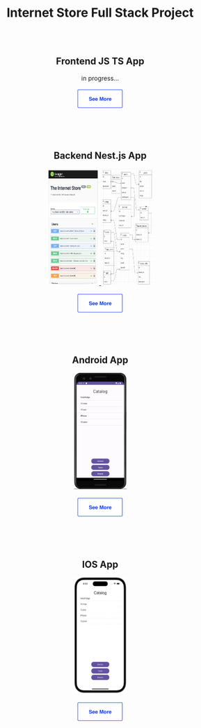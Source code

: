 
<div align="center">
  <h1>Internet Store Full Stack Project</h1>

<br><br>

<h2>Frontend JS TS App</h2>
<p>
  in progress...
  <br>
  <br>
  <a href="https://github.com/addamsv/internet-store/tree/front-product">
    <img src="./.github/see_more_.png" width="104px" height="43px">
  </a>
</p>

<br><br><br>

<h2>Backend Nest.js App</h2>
<p>
  <a href="./.github/nest.png">
    <img src="./.github/nest.png" width="121px" height="267px">
  </a>
  <a href="./.github/model.png">
    <img src="./.github/model.png" width="121px" height="267px">
  </a>
  <br>
  <br>
  <a href="https://github.com/addamsv/internet-store/tree/backend-product">
    <img src="./.github/see_more_.png" width="104px" height="43px">
  </a>
</p>

<br><br><br>

<h2>Android App</h2>
<p>
  <a href="./.github/pixel_3_API33.png">
    <img src="./.github/andr_app.png" width="121px" height="267px">
  </a>
  <br><br>
  <a href="https://github.com/addamsv/internet-store/tree/android-product">
    <img src="./.github/see_more_.png" width="104px" height="43px">
  </a>
</p>

<br><br><br>

<h2>IOS App</h2>
<p>
  <a href="./.github/Screenshot 2023-10-09 at 18.53.09.png">
    <img src="./.github/ios_app.png" width="121px" height="267px">
  </a>
  <br><br>
  <a href="https://github.com/addamsv/internet-store/tree/ios-dev">
    <img src="./.github/see_more_.png" width="104px" height="43px">
  </a>
</p>
</div>


